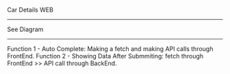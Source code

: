 Car Details WEB

---

See Diagram

---

Function 1 - Auto Complete: Making a fetch and making API calls through FrontEnd.
Function 2 - Showing Data After Submmiting: fetch through FrontEnd >> API call through BackEnd.
